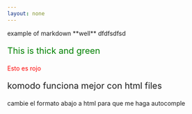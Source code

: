 ```yaml
---
layout: none
---
```

<head> 
   <title>pagina de example</title> 
   <link rel = "stylesheet" type = "text/css" href = "/wjekyll/assets/style.css">
   <style type = "text/css"> 
	  .red { 
		 color: red; 
	  } 
	  .thick{ 
		 font-size:20px; 
	  } 
	  .green { 
		 color:green; 
	  } 
   </style> 
</head>
example of markdown
**well**
dfdfsdfsd
<p style = "color:green;font-size:20px;">This is thick and green</p>
<p class = "red">Esto es rojo</p>
<p class = "thick">komodo funciona mejor con html files</p>
<p>cambie el formato abajo a html para que me haga autocomple</p>

